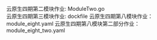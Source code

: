 云原生四期第二模块作业: ModuleTwo.go<br/>
云原生四期第三模块作业: dockfile
云原生四期第八模块作业：module_eight.yaml
云原生四期第八模块第二部分作业：module_eight_two.yaml
